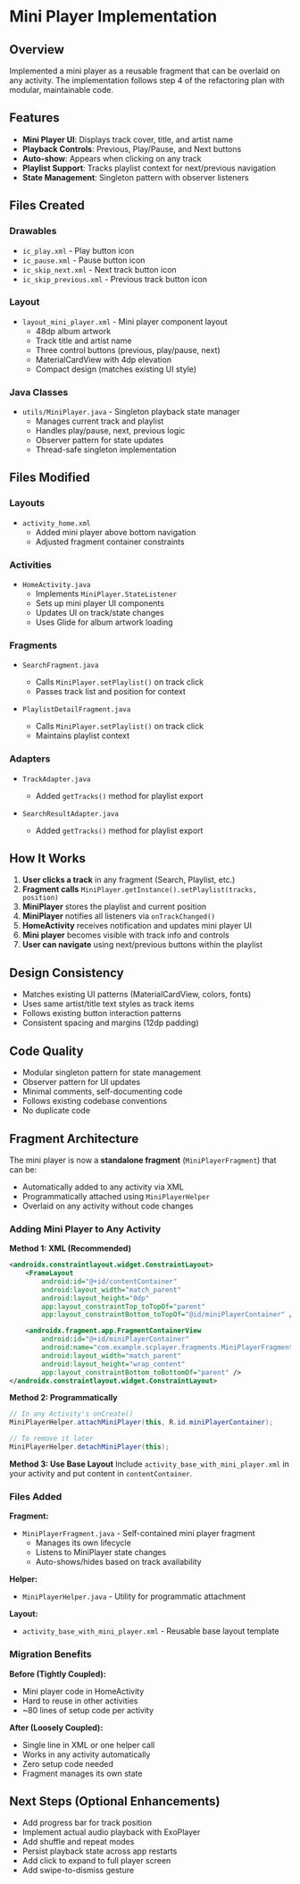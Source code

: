 # Mini Player Implementation

## Overview
Implemented a mini player as a reusable fragment that can be overlaid on any activity. The implementation follows step 4 of the refactoring plan with modular, maintainable code.

## Features
- **Mini Player UI**: Displays track cover, title, and artist name
- **Playback Controls**: Previous, Play/Pause, and Next buttons
- **Auto-show**: Appears when clicking on any track
- **Playlist Support**: Tracks playlist context for next/previous navigation
- **State Management**: Singleton pattern with observer listeners

## Files Created

### Drawables
- `ic_play.xml` - Play button icon
- `ic_pause.xml` - Pause button icon
- `ic_skip_next.xml` - Next track button icon
- `ic_skip_previous.xml` - Previous track button icon

### Layout
- `layout_mini_player.xml` - Mini player component layout
  - 48dp album artwork
  - Track title and artist name
  - Three control buttons (previous, play/pause, next)
  - MaterialCardView with 4dp elevation
  - Compact design (matches existing UI style)

### Java Classes
- `utils/MiniPlayer.java` - Singleton playback state manager
  - Manages current track and playlist
  - Handles play/pause, next, previous logic
  - Observer pattern for state updates
  - Thread-safe singleton implementation

## Files Modified

### Layouts
- `activity_home.xml`
  - Added mini player above bottom navigation
  - Adjusted fragment container constraints

### Activities
- `HomeActivity.java`
  - Implements `MiniPlayer.StateListener`
  - Sets up mini player UI components
  - Updates UI on track/state changes
  - Uses Glide for album artwork loading

### Fragments
- `SearchFragment.java`
  - Calls `MiniPlayer.setPlaylist()` on track click
  - Passes track list and position for context

- `PlaylistDetailFragment.java`
  - Calls `MiniPlayer.setPlaylist()` on track click
  - Maintains playlist context

### Adapters
- `TrackAdapter.java`
  - Added `getTracks()` method for playlist export

- `SearchResultAdapter.java`
  - Added `getTracks()` method for playlist export

## How It Works

1. **User clicks a track** in any fragment (Search, Playlist, etc.)
2. **Fragment calls** `MiniPlayer.getInstance().setPlaylist(tracks, position)`
3. **MiniPlayer** stores the playlist and current position
4. **MiniPlayer** notifies all listeners via `onTrackChanged()`
5. **HomeActivity** receives notification and updates mini player UI
6. **Mini player** becomes visible with track info and controls
7. **User can navigate** using next/previous buttons within the playlist

## Design Consistency
- Matches existing UI patterns (MaterialCardView, colors, fonts)
- Uses same artist/title text styles as track items
- Follows existing button interaction patterns
- Consistent spacing and margins (12dp padding)

## Code Quality
- Modular singleton pattern for state management
- Observer pattern for UI updates
- Minimal comments, self-documenting code
- Follows existing codebase conventions
- No duplicate code

## Fragment Architecture

The mini player is now a **standalone fragment** (`MiniPlayerFragment`) that can be:
- Automatically added to any activity via XML
- Programmatically attached using `MiniPlayerHelper`
- Overlaid on any activity without code changes

### Adding Mini Player to Any Activity

**Method 1: XML (Recommended)**
```xml
<androidx.constraintlayout.widget.ConstraintLayout>
    <FrameLayout
        android:id="@+id/contentContainer"
        android:layout_width="match_parent"
        android:layout_height="0dp"
        app:layout_constraintTop_toTopOf="parent"
        app:layout_constraintBottom_toTopOf="@id/miniPlayerContainer" />

    <androidx.fragment.app.FragmentContainerView
        android:id="@+id/miniPlayerContainer"
        android:name="com.example.scplayer.fragments.MiniPlayerFragment"
        android:layout_width="match_parent"
        android:layout_height="wrap_content"
        app:layout_constraintBottom_toBottomOf="parent" />
</androidx.constraintlayout.widget.ConstraintLayout>
```

**Method 2: Programmatically**
```java
// In any Activity's onCreate()
MiniPlayerHelper.attachMiniPlayer(this, R.id.miniPlayerContainer);

// To remove it later
MiniPlayerHelper.detachMiniPlayer(this);
```

**Method 3: Use Base Layout**
Include `activity_base_with_mini_player.xml` in your activity and put content in `contentContainer`.

### Files Added

**Fragment:**
- `MiniPlayerFragment.java` - Self-contained mini player fragment
  - Manages its own lifecycle
  - Listens to MiniPlayer state changes
  - Auto-shows/hides based on track availability

**Helper:**
- `MiniPlayerHelper.java` - Utility for programmatic attachment

**Layout:**
- `activity_base_with_mini_player.xml` - Reusable base layout template

### Migration Benefits

**Before (Tightly Coupled):**
- Mini player code in HomeActivity
- Hard to reuse in other activities
- ~80 lines of setup code per activity

**After (Loosely Coupled):**
- Single line in XML or one helper call
- Works in any activity automatically
- Zero setup code needed
- Fragment manages its own state

## Next Steps (Optional Enhancements)
- Add progress bar for track position
- Implement actual audio playback with ExoPlayer
- Add shuffle and repeat modes
- Persist playback state across app restarts
- Add click to expand to full player screen
- Add swipe-to-dismiss gesture
